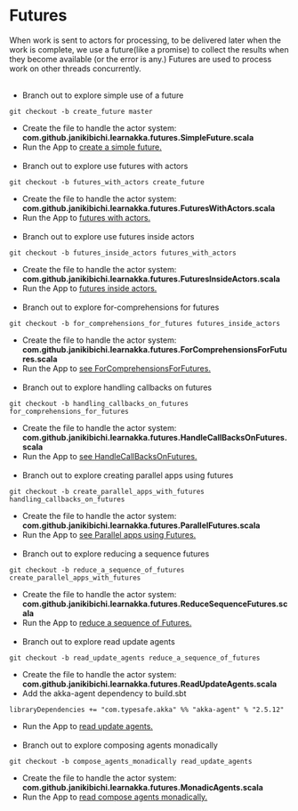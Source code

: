 # Futures
When work is sent to actors for processing, to be delivered later when the work is complete, we use a future(like a promise) to collect the results when they become available (or the error is any.)
Futures are used to process work on other threads concurrently.
<br><br>
- Branch out to explore simple use of a future
````
git checkout -b create_future master
````
- Create the file to handle the actor system: <b>com.github.janikibichi.learnakka.futures.SimpleFuture.scala</b>
- Run the App to [create a simple future.](https://asciinema.org/a/FiIuXpGjBlxk6qcEeMsriFct1)
<br><br>
- Branch out to explore use futures with actors
````
git checkout -b futures_with_actors create_future
````
- Create the file to handle the actor system: <b>com.github.janikibichi.learnakka.futures.FuturesWithActors.scala</b>
- Run the App to [futures with actors.](https://asciinema.org/a/qE79GcrEny7fM0vmsM4e7afUN)
<br><br>
- Branch out to explore use futures inside actors
````
git checkout -b futures_inside_actors futures_with_actors 
````
- Create the file to handle the actor system: <b>com.github.janikibichi.learnakka.futures.FuturesInsideActors.scala</b>
- Run the App to [futures inside actors.](https://asciinema.org/a/7Q0pJZIO7kjtmo82j0xlNGXgL)
<br><br>
- Branch out to explore for-comprehensions for futures
````
git checkout -b for_comprehensions_for_futures futures_inside_actors
````
- Create the file to handle the actor system: <b>com.github.janikibichi.learnakka.futures.ForComprehensionsForFutures.scala</b>
- Run the App to [see ForComprehensionsForFutures.](https://asciinema.org/a/2FfKRN0iKXxi3R19keXTxw4pf)
<br><br>
- Branch out to explore handling callbacks on futures
````
git checkout -b handling_callbacks_on_futures for_comprehensions_for_futures
````
- Create the file to handle the actor system: <b>com.github.janikibichi.learnakka.futures.HandleCallBacksOnFutures.scala</b>
- Run the App to [see HandleCallBacksOnFutures.](https://asciinema.org/a/DZi5q0C1bMqwC3mvQZI3Z1Icf)
<br><br>
- Branch out to explore creating parallel apps using futures
````
git checkout -b create_parallel_apps_with_futures handling_callbacks_on_futures
````
- Create the file to handle the actor system: <b>com.github.janikibichi.learnakka.futures.ParallelFutures.scala</b>
- Run the App to [see Parallel apps using Futures.](https://asciinema.org/a/GzKoBxDWyC1fDIg5OXsj0OUWU)
<br><br>
- Branch out to explore reducing a sequence futures
````
git checkout -b reduce_a_sequence_of_futures create_parallel_apps_with_futures
````
- Create the file to handle the actor system: <b>com.github.janikibichi.learnakka.futures.ReduceSequenceFutures.scala</b>
- Run the App to [reduce a sequence of Futures.](https://asciinema.org/a/e1zqhQeZWZxXaT607ZY21hzSE)
<br><br>
- Branch out to explore read update agents
````
git checkout -b read_update_agents reduce_a_sequence_of_futures 
````
- Create the file to handle the actor system: <b>com.github.janikibichi.learnakka.futures.ReadUpdateAgents.scala</b>
- Add the akka-agent dependency to build.sbt
````
libraryDependencies += "com.typesafe.akka" %% "akka-agent" % "2.5.12"
````
- Run the App to [read update agents.](https://asciinema.org/a/F6Eaqq5tqwvmRrwLHcvek3osx)
<br><br>
- Branch out to explore composing agents monadically
````
git checkout -b compose_agents_monadically read_update_agents
````
- Create the file to handle the actor system: <b>com.github.janikibichi.learnakka.futures.MonadicAgents.scala</b>
- Run the App to [read compose agents monadically.](https://asciinema.org/a/6ta5iMkaJ5l9tys3Vhqxcxkvd)
